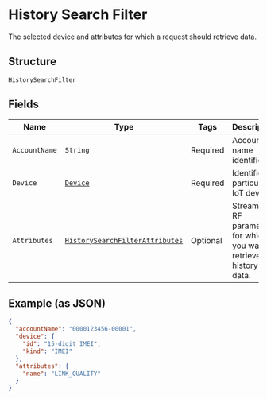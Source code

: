 
# History Search Filter

The selected device and attributes for which a request should retrieve data.

## Structure

`HistorySearchFilter`

## Fields

| Name | Type | Tags | Description | Getter | Setter |
|  --- | --- | --- | --- | --- | --- |
| `AccountName` | `String` | Required | Account name identifier. | String getAccountName() | setAccountName(String accountName) |
| `Device` | [`Device`](../../doc/models/device.md) | Required | Identifies a particular IoT device. | Device getDevice() | setDevice(Device device) |
| `Attributes` | [`HistorySearchFilterAttributes`](../../doc/models/history-search-filter-attributes.md) | Optional | Streaming RF parameters for which you want to retrieve history data. | HistorySearchFilterAttributes getAttributes() | setAttributes(HistorySearchFilterAttributes attributes) |

## Example (as JSON)

```json
{
  "accountName": "0000123456-00001",
  "device": {
    "id": "15-digit IMEI",
    "kind": "IMEI"
  },
  "attributes": {
    "name": "LINK_QUALITY"
  }
}
```

